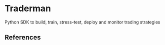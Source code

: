 # Traderman
Python SDK to build, train, stress-test, deploy and monitor trading strategies

## References

